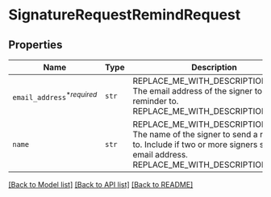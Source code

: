 # SignatureRequestRemindRequest



## Properties
Name | Type | Description | Notes
------------ | ------------- | ------------- | -------------
| `email_address`<sup>*_required_</sup> | ```str``` | REPLACE_ME_WITH_DESCRIPTION_BEGIN The email address of the signer to send a reminder to. REPLACE_ME_WITH_DESCRIPTION_END |  |
| `name` | ```str``` | REPLACE_ME_WITH_DESCRIPTION_BEGIN The name of the signer to send a reminder to. Include if two or more signers share an email address. REPLACE_ME_WITH_DESCRIPTION_END |  |

[[Back to Model list]](../README.md#documentation-for-models) [[Back to API list]](../README.md#documentation-for-api-endpoints) [[Back to README]](../README.md)

